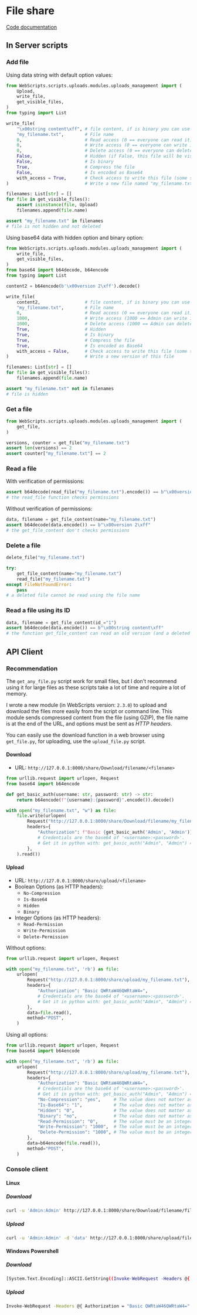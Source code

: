 # File share

[Code documentation](https://mauricelambert.github.io/info/python/code/WebScripts/uploads_management.html)

## In Server scripts

### Add file

Using data string with default option values:
```python
from WebScripts.scripts.uploads.modules.uploads_management import (
    Upload,
    write_file,
    get_visible_files,
)
from typing import List

write_file(
    "\x00string content\xff", # file content, if is binary you can use base64 or decode it with latin-1
    "my_filename.txt",        # File name
    0,                        # Read access (0 == everyone can read it)
    0,                        # Write access (0 == everyone can write it)
    0,                        # Delete access (0 == everyone can delete it)
    False,                    # Hidden (if False, this file will be visible to other authenticated users)
    False,                    # Is binary
    True,                     # Compress the file
    False,                    # Is encoded as Base64
    with_access = True,       # Check access to write this file (some scripts should write a file with an unauthenticated user)
)                             # Write a new file named "my_filename.txt"

filenames: List[str] = []
for file in get_visible_files():
    assert isinstance(file, Upload)
    filenames.append(file.name)

assert "my_filename.txt" in filenames
# file is not hidden and not deleted
```

Using base64 data with hidden option and binary option:
```python
from WebScripts.scripts.uploads.modules.uploads_management import (
    write_file,
    get_visible_files,
)
from base64 import b64decode, b64encode
from typing import List

content2 = b64encode(b'\x00version 2\xff').decode()

write_file(
    content2,                 # file content, if is binary you can use base64 ou decode it with latin-1
    "my_filename.txt",        # File name
    0,                        # Read access (0 == everyone can read it)
    1000,                     # Write access (1000 == Admin can write it)
    1000,                     # Delete access (1000 == Admin can delete it)
    True,                     # Hidden
    True,                     # Is binary
    True,                     # Compress the file
    True,                     # Is encoded as Base64
    with_access = False,      # Check access to write this file (some scripts should write a file with an unauthenticated user)
)                             # Write a new version of this file

filenames: List[str] = []
for file in get_visible_files():
    filenames.append(file.name)

assert "my_filename.txt" not in filenames
# file is hidden
```

### Get a file

```python
from WebScripts.scripts.uploads.modules.uploads_management import (
	get_file,
)

versions, counter = get_file("my_filename.txt")
assert len(versions) == 2
assert counter["my_filename.txt"] == 2
```

### Read a file

With verification of permissions:
```python
assert b64decode(read_file("my_filename.txt").encode()) == b"\x00version 2\xff"
# the read_file function checks permissions
```

Without verification of permissions:
```python
data, filename = get_file_content(name="my_filename.txt")
assert b64decode(data.encode()) == b"\x00version 2\xff"
# the get_file_content don't checks permissions
```

### Delete a file

```python
delete_file("my_filename.txt")

try:
    get_file_content(name="my_filename.txt")
    read_file("my_filename.txt")
except FileNotFoundError:
    pass
# a deleted file cannot be read using the file name
```

### Read a file using its ID

```python
data, filename = get_file_content(id_="1")
assert b64decode(data.encode()) == b"\x00string content\xff"
# the function get_file_content can read an old version (and a deleted file)
```

## API Client

### Recommendation

The `get_any_file.py` script work for small files, but I don't recommend using it for large files as these scripts take a lot of time and require a lot of memory.

I wrote a new module (in WebScripts version: `2.3.0`) to upload and download the files more easily from the script or command line. This module sends compressed content from the file (using GZIP), the file name is at the end of the URL, and options must be sent as *HTTP headers*.

You can easily use the download function in a web browser using `get_file.py`, for uploading, use the `upload_file.py` script.

#### Download

 - URL: `http://127.0.0.1:8000/share/Download/filename/<filename>`

```python
from urllib.request import urlopen, Request
from base64 import b64encode

def get_basic_auth(username: str, password: str) -> str:
	return b64encode(f"{username}:{password}".encode()).decode()

with open("my_filename.txt", "w") as file:
	file.write(urlopen(
		Request("http://127.0.0.1:8000/share/Download/filename/my_filename.txt"),
		headers={
			"Authorization": f"Basic {get_basic_auth('Admin', 'Admin')}",
			# Credentials are the base64 of '<username>:<password>'.
			# Get it in python with: get_basic_auth("Admin", "Admin") == "QWRtaW46QWRtaW4=".
		},
	).read())
```

#### Upload

 - URL: `http://127.0.0.1:8000/share/upload/<filename>`
 - Boolean Options (as HTTP headers):
     - `No-Compression`
     - `Is-Base64`
     - `Hidden`
     - `Binary`
 - Integer Options (as HTTP headers):
     - `Read-Permission`
     - `Write-Permission`
     - `Delete-Permission`

Without options:
```python
from urllib.request import urlopen, Request

with open("my_filename.txt", 'rb') as file:
	urlopen(
		Request("http://127.0.0.1:8000/share/upload/my_filename.txt"),
		headers={
			"Authorization": "Basic QWRtaW46QWRtaW4=",
			# Credentials are the base64 of '<username>:<password>'.
			# Get it in python with: get_basic_auth("Admin", "Admin") == "QWRtaW46QWRtaW4=".
		},
		data=file.read(),
		method="POST",
	)
```

Using all options:
```python
from urllib.request import urlopen, Request
from base64 import b64encode

with open("my_filename.txt", 'rb') as file:
	urlopen(
		Request("http://127.0.0.1:8000/share/upload/my_filename.txt"),
		headers={
			"Authorization": "Basic QWRtaW46QWRtaW4=",
			# Credentials are the base64 of '<username>:<password>'.
			# Get it in python with: get_basic_auth("Admin", "Admin") == "QWRtaW46QWRtaW4=".
			"No-Compression": "yes",     # The value does not matter as long as the value 'No-Compression' is not empty
			"Is-Base64": "1",            # The value does not matter as long as the value 'Is-Base64' is not empty
			"Hidden": "0",               # The value does not matter as long as the value 'Hidden' is not empty
			"Binary": "no",              # The value does not matter as long as the value 'Binary' is not empty
			"Read-Permission": "0",      # The value must be an integer otherwise you will get an error 500
			"Write-Permission": "1000",  # The value must be an integer otherwise you will get an error 500
			"Delete-Permission": "1000", # The value must be an integer otherwise you will get an error 500
		},
		data=b64encode(file.read()),
		method="POST",
	)
```

### Console client

#### Linux

##### Download

```bash
curl -u 'Admin:Admin' http://127.0.0.1:8000/share/Download/filename/file.extension --output - | gzip -d > file.extension
```

##### Upload

```bash
curl -u 'Admin:Admin' -d 'data' http://127.0.0.1:8000/share/upload/file.extension
```

#### Windows Powershell

##### Download

```bash
[System.Text.Encoding]::ASCII.GetString((Invoke-WebRequest -Headers @{ Authorization = "Basic QWRtaW46QWRtaW4=" } -Uri "http://127.0.0.1:8000/share/Download/filename/file.extension").Content) | Out-File -FilePath .\file.extension
```

##### Upload

```bash
Invoke-WebRequest -Headers @{ Authorization = "Basic QWRtaW46QWRtaW4=" } -Method 'Post' -Body 'data' -Uri http://127.0.0.1:8000/share/upload/file.extension
```